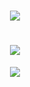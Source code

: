 <div align="center">
  <h1 align="center"> <img src="https://readme-typing-svg.herokuapp.com/?lines=First+line+of+text;Second+line+of+text"> </a> </h1>
</div>

<div align="center">
  <h1 align="center"> <img src="https://readme-typing-svg.herokuapp.com/?lines=console.log(%22Hello%2C%20World!%22);Hi welcome to there 👋&center=true&size=27"> </a> </h1>
</div>


<!--
**wormflesh/wormflesh** is a ✨ _special_ ✨ repository because its `README.md` (this file) appears on your GitHub profile.

Here are some ideas to get you started:

- 🔭 I’m currently working on ...
- 🌱 I’m currently learning ...
- 👯 I’m looking to collaborate on ...
- 🤔 I’m looking for help with ...
- 💬 Ask me about ...
- 📫 How to reach me: ...
- 😄 Pronouns: ...
- ⚡ Fun fact: ...
-->
<div align="center"> <img src="https://metrics.lecoq.io/wormflesh?template=classic&config.timezone=Asia%2FShanghai" /> </div>

<div align="center"> <img src="" /> </div>
<div align="center"> <img src="" /> </div>


